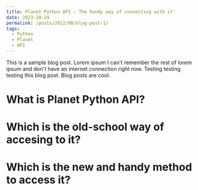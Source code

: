 ```yaml
---
title: Planet Python API - The handy way of connecting with it'
date: 2023-10-24
permalink: /posts/2012/08/blog-post-1/
tags:
  - Python
  - Planet
  - API
---
```


This is a sample blog post. Lorem ipsum I can't remember the rest of lorem ipsum and don't have an internet connection right now. Testing testing testing this blog post. Blog posts are cool.

What is Planet Python API?
======

Which is the old-school way of accesing to it?
======

Which is the new and handy method to access it?
======